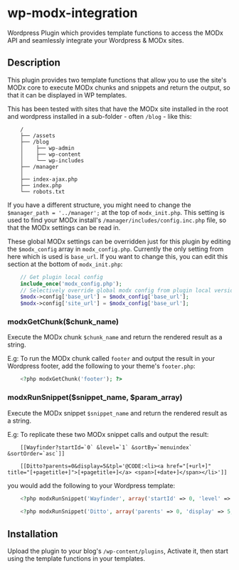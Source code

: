 # wp-modx-integration

Wordpress Plugin which provides template functions to access the MODx API and seamlessly integrate your Wordpress &amp; MODx sites.

## Description

This plugin provides two template functions that allow you to use the site's MODx core to execute MODx chunks and snippets and return the output, so that it can be displayed in WP templates.

This has been tested with sites that have the MODx site installed in the root and wordpress installed in a sub-folder - often `/blog` - like this:

```
    /
    ├── /assets
    ├── /blog
    │    ├── wp-admin
    │    ├── wp-content
    │    └── wp-includes
    ├── /manager
    │
    ├── index-ajax.php
    ├── index.php
    └── robots.txt
```

If you have a different structure, you might need to change the `$manager_path = '../manager';` at the top of `modx_init.php`. This setting is used to find your MODx install's `/manager/includes/config.inc.php` file, so that the MODx settings can be read in.

These global MODx settings can be overridden just for this plugin by editing the `$modx_config` array in `modx_config.php`. Currently the only setting from here which is used is `base_url`. If you want to change this, you can edit this section at the bottom of `modx_init.php`:


```php
    // Get plugin local config
    include_once('modx_config.php');
    // Selectively override global modx config from plugin local version
    $modx->config['base_url'] = $modx_config['base_url'];
    $modx->config['site_url'] = $modx_config['base_url'];
```

### modxGetChunk($chunk_name)

Execute the MODx chunk `$chunk_name` and return the rendered result as a string.

E.g: To run the MODx chunk called `footer` and output the result in your Wordpress footer, add the following to your theme's `footer.php`:

```php
    <?php modxGetChunk('footer'); ?>
```

### modxRunSnippet($snippet_name, $param_array)

Execute the MODx snippet `$snippet_name` and return the rendered result as a string.

E.g: To replicate these two MODx snippet calls and output the result:


```
    [[Wayfinder?startId=`0` &level=`1` &sortBy=`menuindex` &sortOrder=`asc`]]
    
    [[Ditto?parents=0&display=5&tpl='@CODE:<li><a href="[+url+]" title="[+pagetitle+]">[+pagetitle+]</a> <span>[+date+]</span></li>']]
```

you would add the following to your Wordpress template:

```php
    <?php modxRunSnippet('Wayfinder', array('startId' => 0, 'level' => 1, 'sortBy' => 'menuindex', 'sortOrder' => 'asc')); ?>
    
    <?php modxRunSnippet('Ditto', array('parents' => 0, 'display' => 5, 'tpl' => '@CODE:<li><a href="[+url+]" title="[+pagetitle+]">[+pagetitle+]</a> <span>[+date+]</span></li>')); ?>
```

## Installation

Upload the plugin to your blog's `/wp-content/plugins`, Activate it, then start using the template functions in your templates.